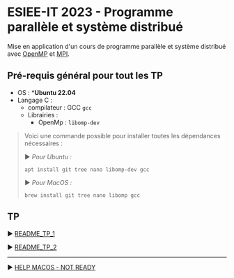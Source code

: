 # ESIEE-IT 2023 - Programme parallèle et système distribué

Mise en application d'un cours de programme parallèle et système distribué avec [OpenMP](https://fr.wikipedia.org/wiki/OpenMP) et [MPI](https://fr.wikipedia.org/wiki/MPI).

## Pré-requis général pour tout les TP

- OS : ***Ubuntu 22.04**
- Langage C :
    - compilateur : GCC `gcc`
    - Librairies : 
        - OpenMp : `libomp-dev`

> Voici une commande possible pour installer toutes les dépendances nécessaires :
> 
> ▶ *Pour Ubuntu :*
>
> ```
> apt install git tree nano libomp-dev gcc
> ```
>
> ▶ *Pour MacOS :*
>
> ```
> brew install git tree nano libomp gcc
> ```

## TP

▶ [README_TP_1](README_TP_1.md)

▶ [README_TP_2](README_TP_2.md)

---

▶ [HELP MACOS - NOT READY](HELP_MACOS.md)